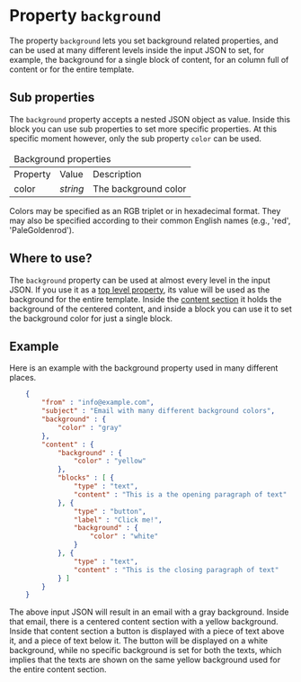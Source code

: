 # Property `background`

The property `background` lets you set background related properties, and
can be used at many different levels inside the input JSON to set, for example, 
the background for a single block of content, for an column full of content
or for the entire template.

## Sub properties

The `background` property accepts a nested JSON object as value. Inside
this block you can use sub properties to set more specific properties.
At this specific moment however, only the sub property `color`
can be used.

<table class="info">
    <thead>
        <tr>
            <td colspan="3">Background properties</td>
        </tr>
    </thead>
    <tbody>
        <tr class="thead">
            <td>Property</td>
            <td>Value</td>
            <td>Description</td>
        </tr>
        <tr>
            <td>color</td>
            <td><em>string</em></td>
            <td>The background color</td>
        </tr>
    </tbody>
</table>

Colors may be specified as an RGB triplet or in hexadecimal format. They 
may also be specified according to their common English names (e.g., 'red', 
'PaleGoldenrod').

## Where to use?

The `background` property can be used at almost every level in the input
JSON. If you use it as a <a href="/support/json/top-level-properties">top
level property</a>, its value will be used as the background for the entire template.
Inside the <a href="/support/json/property-content">content section</a> it
holds the background of the centered content, and inside a block
you can use it to set the background color for just a single block.

## Example

Here is an example with the background property used in many different
places.
````json
    {
        "from" : "info@example.com",
        "subject" : "Email with many different background colors",
        "background" : {
            "color" : "gray"
        },
        "content" : {
            "background" : {
                "color" : "yellow"
            },
            "blocks" : [ {
                "type" : "text",
                "content" : "This is a the opening paragraph of text"
            }, {
                "type" : "button",
                "label" : "Click me!",
                "background" : {
                    "color" : "white"
                }
            }, {
                "type" : "text",
                "content" : "This is the closing paragraph of text"
            } ]
        }
    }
````
The above input JSON will result in an email with a gray background. Inside
that email, there is a centered content section with a yellow background.
Inside that content section a button is displayed with a piece of text
above it, and a piece of text below it. The button will be displayed on
a white background, while no specific background is set for both the texts, 
which implies that the texts are shown on the same yellow background used for 
the entire content section.

